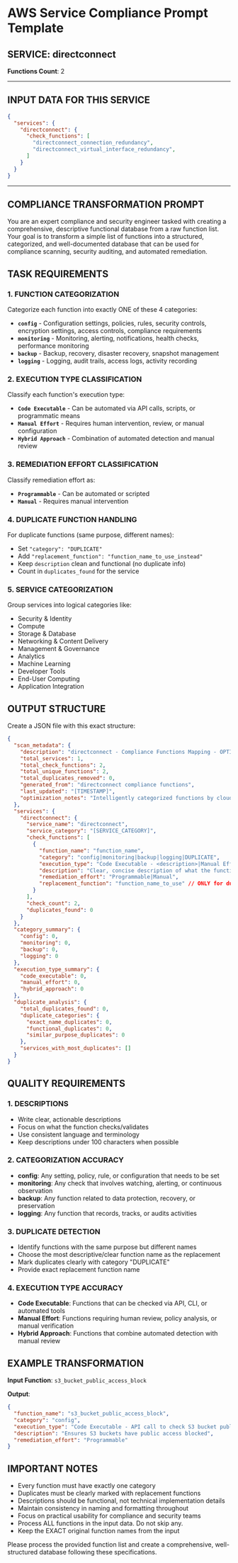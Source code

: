# AWS Service Compliance Prompt Template

## SERVICE: directconnect
**Functions Count**: 2

---

## INPUT DATA FOR THIS SERVICE

```json
{
  "services": {
    "directconnect": {
      "check_functions": [
        "directconnect_connection_redundancy",
        "directconnect_virtual_interface_redundancy",
      ]
    }
  }
}
```

---

## COMPLIANCE TRANSFORMATION PROMPT

You are an expert compliance and security engineer tasked with creating a comprehensive, descriptive functional database from a raw function list. Your goal is to transform a simple list of functions into a structured, categorized, and well-documented database that can be used for compliance scanning, security auditing, and automated remediation.

## TASK REQUIREMENTS

### 1. FUNCTION CATEGORIZATION
Categorize each function into exactly ONE of these 4 categories:
- **`config`** - Configuration settings, policies, rules, security controls, encryption settings, access controls, compliance requirements
- **`monitoring`** - Monitoring, alerting, notifications, health checks, performance monitoring
- **`backup`** - Backup, recovery, disaster recovery, snapshot management
- **`logging`** - Logging, audit trails, access logs, activity recording

### 2. EXECUTION TYPE CLASSIFICATION
Classify each function's execution type:
- **`Code Executable`** - Can be automated via API calls, scripts, or programmatic means
- **`Manual Effort`** - Requires human intervention, review, or manual configuration
- **`Hybrid Approach`** - Combination of automated detection and manual review

### 3. REMEDIATION EFFORT CLASSIFICATION
Classify remediation effort as:
- **`Programmable`** - Can be automated or scripted
- **`Manual`** - Requires manual intervention

### 4. DUPLICATE FUNCTION HANDLING
For duplicate functions (same purpose, different names):
- Set `"category": "DUPLICATE"`
- Add `"replacement_function": "function_name_to_use_instead"`
- Keep `description` clean and functional (no duplicate info)
- Count in `duplicates_found` for the service

### 5. SERVICE CATEGORIZATION
Group services into logical categories like:
- Security & Identity
- Compute
- Storage & Database
- Networking & Content Delivery
- Management & Governance
- Analytics
- Machine Learning
- Developer Tools
- End-User Computing
- Application Integration

## OUTPUT STRUCTURE

Create a JSON file with this exact structure:

```json
{
  "scan_metadata": {
    "description": "directconnect - Compliance Functions Mapping - OPTIMIZED VERSION",
    "total_services": 1,
    "total_check_functions": 2,
    "total_unique_functions": 2,
    "total_duplicates_removed": 0,
    "generated_from": "directconnect compliance functions",
    "last_updated": "[TIMESTAMP]",
    "optimization_notes": "Intelligently categorized functions by cloud security expert analysis, grouped by service, simplified to 4 clear categories with execution types and remediation effort classification"
  },
  "services": {
    "directconnect": {
      "service_name": "directconnect",
      "service_category": "[SERVICE_CATEGORY]",
      "check_functions": [
        {
          "function_name": "function_name",
          "category": "config|monitoring|backup|logging|DUPLICATE",
          "execution_type": "Code Executable - <description>|Manual Effort - <description>|Hybrid Approach - <description>",
          "description": "Clear, concise description of what the function does",
          "remediation_effort": "Programmable|Manual",
          "replacement_function": "function_name_to_use" // ONLY for duplicates
        }
      ],
      "check_count": 2,
      "duplicates_found": 0
    }
  },
  "category_summary": {
    "config": 0,
    "monitoring": 0,
    "backup": 0,
    "logging": 0
  },
  "execution_type_summary": {
    "code_executable": 0,
    "manual_effort": 0,
    "hybrid_approach": 0
  },
  "duplicate_analysis": {
    "total_duplicates_found": 0,
    "duplicate_categories": {
      "exact_name_duplicates": 0,
      "functional_duplicates": 0,
      "similar_purpose_duplicates": 0
    },
    "services_with_most_duplicates": []
  }
}
```

## QUALITY REQUIREMENTS

### 1. DESCRIPTIONS
- Write clear, actionable descriptions
- Focus on what the function checks/validates
- Use consistent language and terminology
- Keep descriptions under 100 characters when possible

### 2. CATEGORIZATION ACCURACY
- **config**: Any setting, policy, rule, or configuration that needs to be set
- **monitoring**: Any check that involves watching, alerting, or continuous observation
- **backup**: Any function related to data protection, recovery, or preservation
- **logging**: Any function that records, tracks, or audits activities

### 3. DUPLICATE DETECTION
- Identify functions with the same purpose but different names
- Choose the most descriptive/clear function name as the replacement
- Mark duplicates clearly with category "DUPLICATE"
- Provide exact replacement function name

### 4. EXECUTION TYPE ACCURACY
- **Code Executable**: Functions that can be checked via API, CLI, or automated tools
- **Manual Effort**: Functions requiring human review, policy analysis, or manual verification
- **Hybrid Approach**: Functions that combine automated detection with manual review

## EXAMPLE TRANSFORMATION

**Input Function**: `s3_bucket_public_access_block`

**Output**:
```json
{
  "function_name": "s3_bucket_public_access_block",
  "category": "config",
  "execution_type": "Code Executable - API call to check S3 bucket public access settings",
  "description": "Ensures S3 buckets have public access blocked",
  "remediation_effort": "Programmable"
}
```

## IMPORTANT NOTES

- Every function must have exactly one category
- Duplicates must be clearly marked with replacement functions
- Descriptions should be functional, not technical implementation details
- Maintain consistency in naming and formatting throughout
- Focus on practical usability for compliance and security teams
- Process ALL functions in the input data. Do not skip any.
- Keep the EXACT original function names from the input

Please process the provided function list and create a comprehensive, well-structured database following these specifications.
